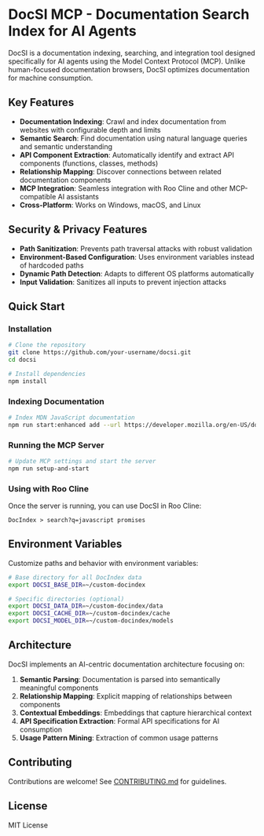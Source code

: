 # DocSI MCP - Documentation Search Index for AI Agents

DocSI is a documentation indexing, searching, and integration tool designed specifically for AI agents using the Model Context Protocol (MCP). Unlike human-focused documentation browsers, DocSI optimizes documentation for machine consumption.

## Key Features

- **Documentation Indexing**: Crawl and index documentation from websites with configurable depth and limits
- **Semantic Search**: Find documentation using natural language queries and semantic understanding
- **API Component Extraction**: Automatically identify and extract API components (functions, classes, methods)
- **Relationship Mapping**: Discover connections between related documentation components
- **MCP Integration**: Seamless integration with Roo Cline and other MCP-compatible AI assistants
- **Cross-Platform**: Works on Windows, macOS, and Linux

## Security & Privacy Features

- **Path Sanitization**: Prevents path traversal attacks with robust validation
- **Environment-Based Configuration**: Uses environment variables instead of hardcoded paths
- **Dynamic Path Detection**: Adapts to different OS platforms automatically
- **Input Validation**: Sanitizes all inputs to prevent injection attacks

## Quick Start

### Installation

```bash
# Clone the repository
git clone https://github.com/your-username/docsi.git
cd docsi

# Install dependencies
npm install
```

### Indexing Documentation

```bash
# Index MDN JavaScript documentation
npm run start:enhanced add --url https://developer.mozilla.org/en-US/docs/Web/JavaScript/Guide --name "MDN JavaScript" --depth 2 --pages 100
```

### Running the MCP Server

```bash
# Update MCP settings and start the server
npm run setup-and-start
```

### Using with Roo Cline

Once the server is running, you can use DocSI in Roo Cline:

```
DocIndex > search?q=javascript promises
```

## Environment Variables

Customize paths and behavior with environment variables:

```bash
# Base directory for all DocIndex data
export DOCSI_BASE_DIR=~/custom-docindex

# Specific directories (optional)
export DOCSI_DATA_DIR=~/custom-docindex/data
export DOCSI_CACHE_DIR=~/custom-docindex/cache
export DOCSI_MODEL_DIR=~/custom-docindex/models
```

## Architecture

DocSI implements an AI-centric documentation architecture focusing on:

1. **Semantic Parsing**: Documentation is parsed into semantically meaningful components
2. **Relationship Mapping**: Explicit mapping of relationships between components
3. **Contextual Embeddings**: Embeddings that capture hierarchical context
4. **API Specification Extraction**: Formal API specifications for AI consumption
5. **Usage Pattern Mining**: Extraction of common usage patterns

## Contributing

Contributions are welcome! See [CONTRIBUTING.md](CONTRIBUTING.md) for guidelines.

## License

MIT License